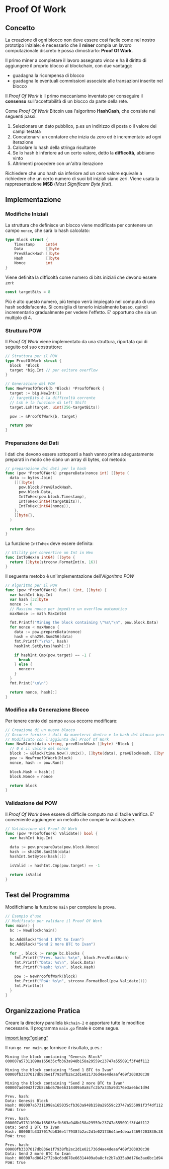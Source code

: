 # Proof Of Work

## Concetto

La creazione di ogni blocco non deve essere così facile come nel nostro prototipo iniziale: è necessario che il **miner** compia un lavoro computazionale discreto è possa dimostrarlo: **Proof Of Work**.

Il primo miner a completare il lavoro assegnato _vince_ e ha il diritto di aggiungere il proprio blocco al blockchain, con due vantaggi:

* guadagna la ricompensa di blocco
* guadagna le eventuali commissioni associate alle transazioni inserite nel blocco

Il _Proof Of Work_ è il primo meccanismo inventato per conseguire il **consenso** sull'accettabilità di un blocco da parte della rete.

Come _Proof Of Work_ Bitcoin usa l'algoritmo **HashCash**, che consiste nei seguenti passi:

1. Selezionare un dato pubblico, p.es un indirizzo di posta o il valore dei campi testata
1. Concatenarvi un contatore che inizia da zero ed è incrementato ad ogni iterazione
1. Calcolare lo hash della stringa risultante
1. Se lo hash è inferiore ad un certo valore, detto la **difficoltà**, abbiamo vinto
1. Altrimenti procedere con un'altra iterazione

Richiedere che uno hash sia inferiore ad un cero valore equivale a richiedere che un certo numero di suoi bit iniziali siano zeri. Viene usata la rappresentazione **MSB** (_Most Significanr Byte first_).

## Implementazione

### Modifiche Iniziali

La struttura che definisce un blocco viene modificata per contenere un campo `nonce`, che sarà lo hash calcolato:

```go
type Block struct {
	Timestamp     int64
	Data          []byte
	PrevBlockHash []byte
	Hash          []byte
	Nonce         int
}
```

Viene definita la difficoltà come numero di bits iniziali che devono essere zeri:

```go
const targetBits = 8
```

Più è alto questo numero, più tempo verrà impiegato nel computo di uno hash soddisfacente. Si consiglia di tenerlo inizialmente basso, quindi incrementarlo gradualmente per vedere l'effetto. E' opportuno che sia un multiplo di 4.

### Struttura POW

Il _Proof Of Work_ viene implementato da una struttura, riportata qui di seguito col suo costruttore:

```go
// Struttura per il POW
type ProofOfWork struct {
  block  *Block
  target *big.Int // per evitare overflow
}

// Generazione del POW
func NewProofOfWork(b *Block) *ProofOfWork {
  target := big.NewInt(1)
  // targetBits è la difficoltà corrente
  // Lsh è la funzione di Left Shift
  target.Lsh(target, uint(256-targetBits))

  pow := &ProofOfWork{b, target}

  return pow
}
```

### Preparazione dei Dati

I dati che devono essere sottoposti a hash vanno prima adeguatamente preparati in modo che siano un array di bytes, col metodo:

```go
// preparazione dei dati per lo hash
func (pow *ProofOfWork) prepareData(nonce int) []byte {
  data := bytes.Join(
    [][]byte{
      pow.block.PrevBlockHash,
      pow.block.Data,
      IntToHex(pow.block.Timestamp),
      IntToHex(int64(targetBits)),
      IntToHex(int64(nonce)),
    },
    []byte{},
  )

  return data
}
```

La funzione `IntToHex` deve essere definita:

```go
// Utility per convertire un Int in Hex
func IntToHex(n int64) []byte {
  return []byte(strconv.FormatInt(n, 16))
}
```

Il seguente metobo è un'implementazione dell'_Algoritmo POW_

```go
// Algoritmo per il POW
func (pow *ProofOfWork) Run() (int, []byte) {
  var hashInt big.Int
  var hash [32]byte
  nonce := 0
  // Massimo nonce per impedire un overflow matematico
  maxNonce := math.MaxInt64

  fmt.Printf("Mining the block containing \"%s\"\n", pow.block.Data)
  for nonce < maxNonce {
    data := pow.prepareData(nonce)
    hash = sha256.Sum256(data)
    fmt.Printf("\r%x", hash)
    hashInt.SetBytes(hash[:])

    if hashInt.Cmp(pow.target) == -1 {
      break
    } else {
      nonce++
    }
  }
  fmt.Print("\n\n")

  return nonce, hash[:]
}
```

### Modifica alla Generazione Blocco

Per tenere conto del campo `nonce` occorre modificare:

```go
// Creazione di un nuovo blocco
// Occorre fornire i dati da maeetervi dentro e lo hash del blocco precedente
// Modificato con l'aggiunta del Proof Of Work
func NewBlock(data string, prevBlockHash []byte) *Block {
  // 0 è il valore del nonce
  block := &Block{time.Now().Unix(), []byte(data), prevBlockHash, []byte{}, 0}
  pow := NewProofOfWork(block)
  nonce, hash := pow.Run()

  block.Hash = hash[:]
  block.Nonce = nonce

  return block
}
```

### Validazione del POW

Il _Proof Of Work_ deve essere di difficile computo ma di facile verifica. E' conveniente aggiungere un metodo che compie la validazione.

```go
// Validazione del Proof Of Work
func (pow *ProofOfWork) Validate() bool {
  var hashInt big.Int

  data := pow.prepareData(pow.block.Nonce)
  hash := sha256.Sum256(data)
  hashInt.SetBytes(hash[:])

  isValid := hashInt.Cmp(pow.target) == -1

  return isValid
}
```

## Test del Programma

Modifichiamo la funzione `main` per compiere la prova.

```go
// Esempio d'uso
// Modificato per validare il Proof Of Work
func main() {
  bc := NewBlockchain()

  bc.AddBlock("Send 1 BTC to Ivan")
  bc.AddBlock("Send 2 more BTC to Ivan")

  for _, block := range bc.blocks {
    fmt.Printf("Prev. hash: %x\n", block.PrevBlockHash)
    fmt.Printf("Data: %s\n", block.Data)
    fmt.Printf("Hash: %x\n", block.Hash)

    pow := NewProofOfWork(block)
    fmt.Printf("PoW: %s\n", strconv.FormatBool(pow.Validate()))
    fmt.Println()
  }
}
```

## Organizzazione Pratica

Creare la directory parallela `bkchain-2` e apportare tutte le modifice necessarie. Il programma `main.go` finale è come segue.

[import lang:"golang"](../gitbook/code/bkchain-2/main.go)

Il run `go run main.go` fornisce il risultato, p.es.:

```text
Mining the block containing "Genesis Block"
000007a57311098a165035cfb363a948b158a29559c23747a555091f3f4df112

Mining the block containing "Send 1 BTC to Ivan"
00000fb3337017db836e1f7938fb2ac2d1e021736d4ae4deaaf469f203830c38

Mining the block containing "Send 2 more BTC to Ivan"
000007ad0042f72b8c6bd678e66314409a0a8cfc2b7a335a9d176e3ae6bc1d94

Prev. hash: 
Data: Genesis Block
Hash: 000007a57311098a165035cfb363a948b158a29559c23747a555091f3f4df112
PoW: true

Prev. hash: 000007a57311098a165035cfb363a948b158a29559c23747a555091f3f4df112
Data: Send 1 BTC to Ivan
Hash: 00000fb3337017db836e1f7938fb2ac2d1e021736d4ae4deaaf469f203830c38
PoW: true

Prev. hash: 00000fb3337017db836e1f7938fb2ac2d1e021736d4ae4deaaf469f203830c38
Data: Send 2 more BTC to Ivan
Hash: 000007ad0042f72b8c6bd678e66314409a0a8cfc2b7a335a9d176e3ae6bc1d94
PoW: true

```
